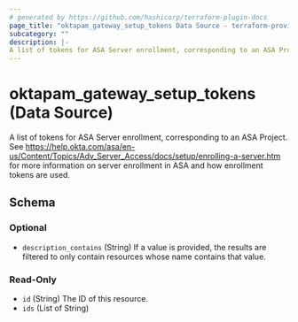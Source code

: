 ```yaml
---
# generated by https://github.com/hashicorp/terraform-plugin-docs
page_title: "oktapam_gateway_setup_tokens Data Source - terraform-provider-oktapam"
subcategory: ""
description: |-
A list of tokens for ASA Server enrollment, corresponding to an ASA Project. See https://help.okta.com/asa/en-us/Content/Topics/AdvServerAccess/docs/setup/enrolling-a-server.htm for more information on server enrollment in ASA and how enrollment tokens are used.
---
```


# oktapam_gateway_setup_tokens (Data Source)

A list of tokens for ASA Server enrollment, corresponding to an ASA Project. See https://help.okta.com/asa/en-us/Content/Topics/Adv_Server_Access/docs/setup/enrolling-a-server.htm for more information on server enrollment in ASA and how enrollment tokens are used.



<!-- schema generated by tfplugindocs -->
## Schema

### Optional

- `description_contains` (String) If a value is provided, the results are filtered to only contain resources whose name contains that value.

### Read-Only

- `id` (String) The ID of this resource.
- `ids` (List of String)

